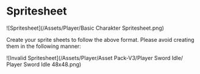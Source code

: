 # Spritesheet

![Spritesheet](/Assets/Player/Basic Charakter Spritesheet.png)

Create your sprite sheets to follow the above format. Please avoid creating them in the following manner:

![Invalid Spritesheet](/Assets/Player/Asset Pack-V3/Player Sword Idle/ Player Sword Idle 48x48.png)
